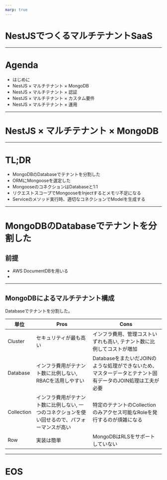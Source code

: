 ```yaml
---
marp: true
---
```


<!-- https://xhiroga.github.io/nestjs-meetup-online1-demo/README -->

# NestJSでつくるマルチテナントSaaS

---

# Agenda

- はじめに
- NestJS × マルチテナント × MongoDB
- NestJS × マルチテナント × 認証
- NestJS × マルチテナント × カスタム要件
- NestJS × マルチテナント × 運用

---

# NestJS × マルチテナント × MongoDB

---

# TL;DR

- MongoDBのDatabaseでテナントを分割した
- ORMにMongooseを選定した
- MongooseのコネクションはDatabaseと1:1
- リクエストスコープでMongooseをInjectするとメモリ不足になる
- Serviceのメソッド実行時、適切なコネクションでModelを生成する

---

# MongoDBのDatabaseでテナントを分割した

## 前提

- AWS DocumentDBを用いる
- 

---

## MongoDBによるマルチテナント構成

Databaseでテナントを分割した。

| 単位 | Pros | Cons |
| --- | --- | --- |
| Cluster | セキュリティが最も高い | インフラ費用、管理コストいずれも高い, テナント数に比例してコストが増加  |
| Database | インフラ費用がテナント数に比例しない, RBACを活用しやすい | DatabaseをまたいだJOINのような処理ができないため、マスターデータとテナント固有データのJOIN処理は工夫が必要 |
| Collection | インフラ費用がテナント数に比例しない, 一つのコネクションを使い回せるので、パフォーマンスが高い | 特定のテナントのCollectionのみアクセス可能なRoleを発行するのが煩雑になる |
| Row | 実装は簡単 | MongoDBはRLSをサポートしていない |

---

# EOS
